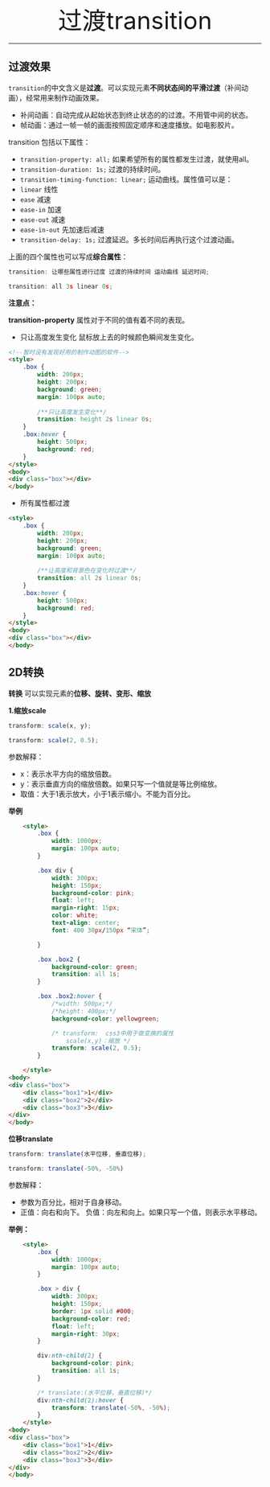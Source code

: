 <div align='center' ><font size='70'>过渡transition</font></div>

------

## 过渡效果

`transition`的中文含义是**过渡**。可以实现元素**不同状态间的平滑过渡**（补间动画），经常用来制作动画效果。

- 补间动画：自动完成从起始状态到终止状态的的过渡。不用管中间的状态。
- 帧动画：通过一帧一帧的画面按照固定顺序和速度播放。如电影胶片。

transition 包括以下属性：

- `transition-property: all;`  如果希望所有的属性都发生过渡，就使用all。
- `transition-duration: 1s;` 过渡的持续时间。
- `transition-timing-function: linear;`  运动曲线。属性值可以是：
- `linear` 线性
- `ease`  减速
- `ease-in` 加速
- `ease-out` 减速
- `ease-in-out`  先加速后减速
- `transition-delay: 1s;` 过渡延迟。多长时间后再执行这个过渡动画。

上面的四个属性也可以写成**综合属性**：

```javascript
transition: 让哪些属性进行过度 过渡的持续时间 运动曲线 延迟时间;

transition: all 3s linear 0s;
```

**注意点：**

**transition-property** 属性对于不同的值有着不同的表现。

* 只让高度发生变化
鼠标放上去的时候颜色瞬间发生变化。
```html
<!--暂时没有发现好用的制作动图的软件-->
<style>
    .box {
        width: 200px;
        height: 200px;
        background: green;
        margin: 100px auto;
        
        /**只让高度发生变化**/
        transition: height 2s linear 0s;
    }
    .box:hover {
        height: 500px;
        background: red;
    }
</style>
<body>
<div class="box"></div>
</body>
```
* 所有属性都过渡

```html
<style>
    .box {
        width: 200px;
        height: 200px;
        background: green;
        margin: 100px auto;
        
        /**让高度和背景色在变化时过渡**/
        transition: all 2s linear 0s;
    }
    .box:hover {
        height: 500px;
        background: red;
    }
</style>
<body>
<div class="box"></div>
</body>
```

## 2D转换

**转换** 可以实现元素的**位移、旋转、变形、缩放**

**1.缩放scale**

```javascript
transform: scale(x, y);

transform: scale(2, 0.5);
```

参数解释： 

- x：表示水平方向的缩放倍数。
- y：表示垂直方向的缩放倍数。如果只写一个值就是等比例缩放。
- 取值：大于1表示放大，小于1表示缩小。不能为百分比。

**举例**
```html
    <style>
        .box {
            width: 1000px;
            margin: 100px auto;
        }

        .box div {
            width: 300px;
            height: 150px;
            background-color: pink;
            float: left;
            margin-right: 15px;
            color: white;
            text-align: center;
            font: 400 30px/150px “宋体”;

        }

        .box .box2 {
            background-color: green;
            transition: all 1s;
        }

        .box .box2:hover {
            /*width: 500px;*/
            /*height: 400px;*/
            background-color: yellowgreen;

            /* transform:  css3中用于做变换的属性
                scale(x,y)：缩放 */
            transform: scale(2, 0.5);
        }

    </style>
<body>
<div class="box">
    <div class="box1">1</div>
    <div class="box2">2</div>
    <div class="box3">3</div>
</div>
</body>
```

**位移translate**

```javascript
transform: translate(水平位移, 垂直位移);

transform: translate(-50%, -50%)
```

参数解释：

- 参数为百分比，相对于自身移动。
- 正值：向右和向下。 负值：向左和向上。如果只写一个值，则表示水平移动。

**举例：**
```html
    <style>
        .box {
            width: 1000px;
            margin: 100px auto;
        }

        .box > div {
            width: 300px;
            height: 150px;
            border: 1px solid #000;
            background-color: red;
            float: left;
            margin-right: 30px;
        }

        div:nth-child(2) {
            background-color: pink;
            transition: all 1s;
        }

        /* translate:(水平位移，垂直位移)*/
        div:nth-child(2):hover {
            transform: translate(-50%, -50%);
        }
    </style>
<body>
<div class="box">
    <div class="box1">1</div>
    <div class="box2">2</div>
    <div class="box3">3</div>
</div>
</body>
```